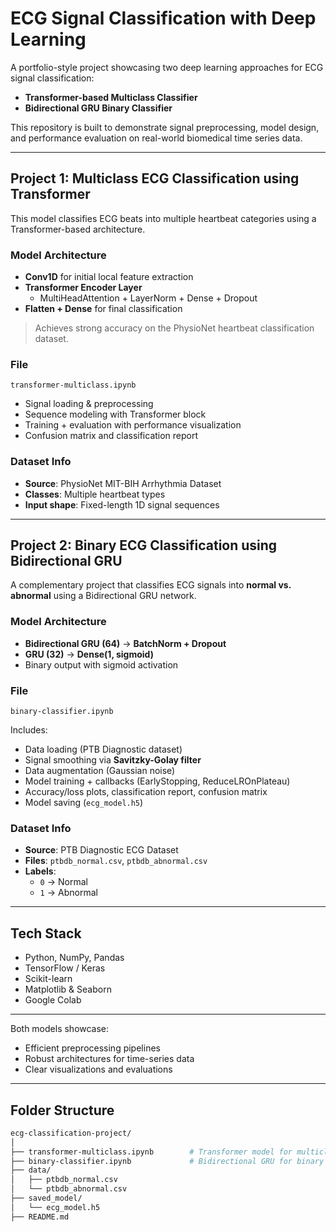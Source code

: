 # ECG Signal Classification with Deep Learning

A portfolio-style project showcasing two deep learning approaches for ECG signal classification:

- **Transformer-based Multiclass Classifier**
- **Bidirectional GRU Binary Classifier**

This repository is built to demonstrate signal preprocessing, model design, and performance evaluation on real-world biomedical time series data.

---

## Project 1: Multiclass ECG Classification using Transformer

This model classifies ECG beats into multiple heartbeat categories using a Transformer-based architecture.

### Model Architecture

- **Conv1D** for initial local feature extraction
- **Transformer Encoder Layer**
  - MultiHeadAttention + LayerNorm + Dense + Dropout
- **Flatten + Dense** for final classification

> Achieves strong accuracy on the PhysioNet heartbeat classification dataset.

### File

`transformer-multiclass.ipynb`

- Signal loading & preprocessing
- Sequence modeling with Transformer block
- Training + evaluation with performance visualization
- Confusion matrix and classification report

###  Dataset Info

- **Source**: PhysioNet MIT-BIH Arrhythmia Dataset  
- **Classes**: Multiple heartbeat types  
- **Input shape**: Fixed-length 1D signal sequences  

---

##  Project 2: Binary ECG Classification using Bidirectional GRU

A complementary project that classifies ECG signals into **normal vs. abnormal** using a Bidirectional GRU network.

### Model Architecture

- **Bidirectional GRU (64)** → **BatchNorm + Dropout**
- **GRU (32)** → **Dense(1, sigmoid)**
- Binary output with sigmoid activation

### File

`binary-classifier.ipynb`

Includes:

- Data loading (PTB Diagnostic dataset)
- Signal smoothing via **Savitzky-Golay filter**
- Data augmentation (Gaussian noise)
- Model training + callbacks (EarlyStopping, ReduceLROnPlateau)
- Accuracy/loss plots, classification report, confusion matrix
- Model saving (`ecg_model.h5`)

### Dataset Info

- **Source**: PTB Diagnostic ECG Dataset  
- **Files**: `ptbdb_normal.csv`, `ptbdb_abnormal.csv`  
- **Labels**:  
  - `0` → Normal  
  - `1` → Abnormal

---

##  Tech Stack

- Python, NumPy, Pandas
- TensorFlow / Keras
- Scikit-learn
- Matplotlib & Seaborn
- Google Colab

---

Both models showcase:

- Efficient preprocessing pipelines
- Robust architectures for time-series data
- Clear visualizations and evaluations

---
## Folder Structure

```bash
ecg-classification-project/
│
├── transformer-multiclass.ipynb        # Transformer model for multiclass ECG classification
├── binary-classifier.ipynb             # Bidirectional GRU for binary classification
├── data/
│   ├── ptbdb_normal.csv
│   └── ptbdb_abnormal.csv
├── saved_model/
│   └── ecg_model.h5
├── README.md
